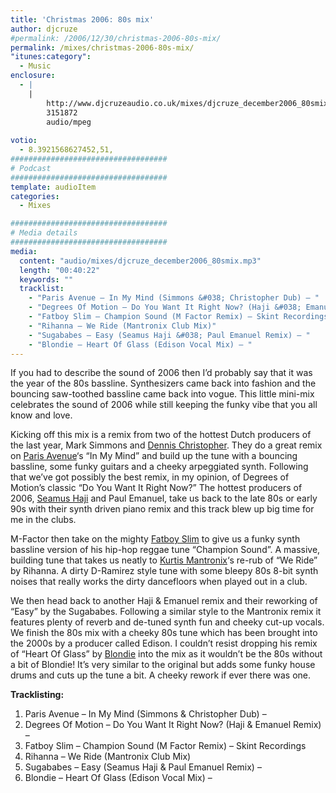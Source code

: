 ```yaml
---
title: 'Christmas 2006: 80s mix'
author: djcruze
#permalink: /2006/12/30/christmas-2006-80s-mix/
permalink: /mixes/christmas-2006-80s-mix/
"itunes:category":
  - Music
enclosure:
  - |
    |
        http://www.djcruzeaudio.co.uk/mixes/djcruze_december2006_80smix.mp3
        3151872
        audio/mpeg
        
votio:
  - 8.3921568627452,51,
###################################
# Podcast
###################################
template: audioItem
categories:
  - Mixes

###################################
# Media details
###################################
media:
  content: "audio/mixes/djcruze_december2006_80smix.mp3"
  length: "00:40:22"
  keywords: ""
  tracklist:
    - "Paris Avenue – In My Mind (Simmons &#038; Christopher Dub) – "
    - "Degrees Of Motion – Do You Want It Right Now? (Haji &#038; Emanuel Remix) – "
    - "Fatboy Slim – Champion Sound (M Factor Remix) – Skint Recordings"
    - "Rihanna – We Ride (Mantronix Club Mix)"
    - "Sugababes – Easy (Seamus Haji &#038; Paul Emanuel Remix) – "
    - "Blondie – Heart Of Glass (Edison Vocal Mix) – "
---
```


If you had to describe the sound of 2006 then I&#8217;d probably say that it was the year of the 80s bassline. Synthesizers came back into fashion and the bouncing saw-toothed bassline came back into vogue. This little mini-mix celebrates the sound of 2006 while still keeping the funky vibe that you all know and love.

Kicking off this mix is a remix from two of the hottest Dutch producers of the last year, Mark Simmons and [Dennis Christopher][1]. They do a great remix on [Paris Avenue][2]&#8216;s &#8220;In My Mind&#8221; and build up the tune with a bouncing bassline, some funky guitars and a cheeky arpeggiated synth. Following that we&#8217;ve got possibly the best remix, in my opinion, of Degrees of Motion&#8217;s classic &#8220;Do You Want It Right Now?&#8221; The hottest producers of 2006, [Seamus Haji][3] and Paul Emanuel, take us back to the late 80s or early 90s with their synth driven piano remix and this track blew up big time for me in the clubs.

M-Factor then take on the mighty [Fatboy Slim][4] to give us a funky synth bassline version of his hip-hop reggae tune &#8220;Champion Sound&#8221;. A massive, building tune that takes us neatly to [Kurtis Mantronix][5]&#8216;s re-rub of &#8220;We Ride&#8221; by Rihanna. A dirty D-Ramirez style tune with some bleepy 80s 8-bit synth noises that really works the dirty dancefloors when played out in a club.

We then head back to another Haji &#038; Emanuel remix and their reworking of &#8220;Easy&#8221; by the Sugababes. Following a similar style to the Mantronix remix it features plenty of reverb and de-tuned synth fun and cheeky cut-up vocals. We finish the 80s mix with a cheeky 80s tune which has been brought into the 2000s by a producer called Edison. I couldn&#8217;t resist dropping his remix of &#8220;Heart Of Glass&#8221; by [Blondie][6] into the mix as it wouldn&#8217;t be the 80s without a bit of Blondie! It&#8217;s very similar to the original but adds some funky house drums and cuts up the tune a bit. A cheeky rework if ever there was one.

**Tracklisting:**

  1. Paris Avenue – In My Mind (Simmons &#038; Christopher Dub) – 
  2. Degrees Of Motion – Do You Want It Right Now? (Haji &#038; Emanuel Remix) – 
  3. Fatboy Slim – Champion Sound (M Factor Remix) – Skint Recordings
  4. Rihanna – We Ride (Mantronix Club Mix)
  5. Sugababes – Easy (Seamus Haji &#038; Paul Emanuel Remix) – 
  6. Blondie – Heart Of Glass (Edison Vocal Mix) – 

<div style="clear:both;">
</div>

 [1]: http://www.dennischristopher.com/
 [2]: http://www.parisavenue.be/
 [3]: http://www.biglovemusic.co.uk/
 [4]: http://www.fatboyslim.net/
 [5]: http://www.discogs.com/artist/Mantronix
 [6]: http://www.blondie.net/